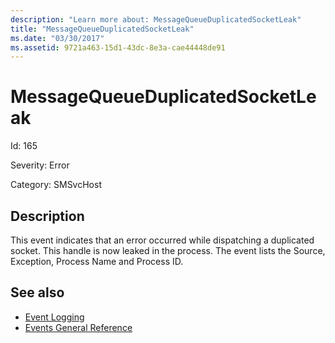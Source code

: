 ```yaml
---
description: "Learn more about: MessageQueueDuplicatedSocketLeak"
title: "MessageQueueDuplicatedSocketLeak"
ms.date: "03/30/2017"
ms.assetid: 9721a463-15d1-43dc-8e3a-cae44448de91
---
```

# MessageQueueDuplicatedSocketLeak

Id: 165  
  
 Severity: Error  
  
 Category: SMSvcHost  
  
## Description  

 This event indicates that an error occurred while dispatching a duplicated socket. This handle is now leaked in the process. The event lists the Source, Exception, Process Name and Process ID.  
  
## See also

- [Event Logging](index.md)
- [Events General Reference](events-general-reference.md)

